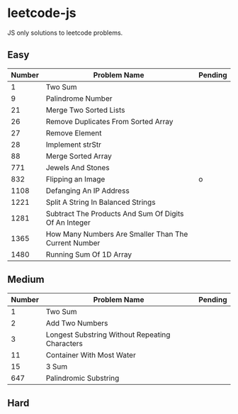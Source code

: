 # leetcode-js
JS only solutions to leetcode problems.

## Easy

|Number|Problem Name|Pending
|---|---|---|
|1|Two Sum|
|9|Palindrome Number|
|21|Merge Two Sorted Lists|
|26|Remove Duplicates From Sorted Array|
|27|Remove Element|
|28|Implement strStr|
|88|Merge Sorted Array|
|771|Jewels And Stones|
|832|Flipping an Image|o|
|1108|Defanging An IP Address|
|1221|Split A String In Balanced Strings|
|1281|Subtract The Products And Sum Of Digits Of An Integer|
|1365|How Many Numbers Are Smaller Than The Current Number|
|1480|Running Sum Of 1D Array|

## Medium

|Number|Problem Name|Pending
|---|---|---|
|1|Two Sum|
|2|Add Two Numbers|
|3|Longest Substring Without Repeating Characters|
|11|Container With Most Water|
|15|3 Sum|
|647|Palindromic Substring|


## Hard
